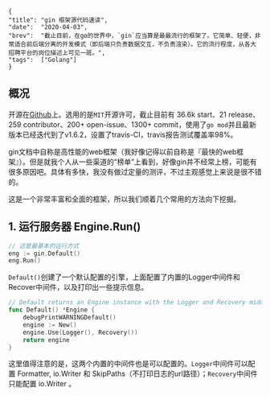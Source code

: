 ```lw-blog-meta
{
"title": "gin 框架源代码速读",
"date":  "2020-04-03",
"brev":  "截止目前，在go的世界中，`gin`应当算是最最流行的框架了。它简单、轻便，非常适合前后端分离的开发模式（即后端只负责数据交互，不负责渲染）。它的流行程度，从各大招聘平台的岗位描述上可见一斑。",
"tags":  ["Golang"]
}
```

## 概况

开源在[Github](https://github.com/gin-gonic/gin)上。选用的是`MIT`开源许可，截止目前有 36.6k start、21 release、259 contributor、200+ open-issue、1300+ commit，使用了`go mod`并且最新版本已经迭代到了v1.6.2，设置了travis-CI，travis报告测试覆盖率98%。

gin文档中自称是高性能的web框架（我好像记得以前自称是『最快的web框架』）。但是就我个人从一些渠道的“榜单”上看到，好像gin并不经常上榜，可能有很多原因吧。具体有多快，我没有做过定量的测评，不过主观感觉上来说是很不错的。

这是一个非常丰富和全面的框架，所以我们顺着几个常用的方法向下挖掘。

## 1. 运行服务器 Engine.Run()

```go
// 这是最基本的运行方式
eng := gin.Default()
eng.Run()
```

`Default()`创建了一个默认配置的引擎，上面配置了内置的Logger中间件和Recover中间件，以及打印出一些提示信息。

```go
// Default returns an Engine instance with the Logger and Recovery middleware already attached.
func Default() *Engine {
	debugPrintWARNINGDefault()
	engine := New()
	engine.Use(Logger(), Recovery())
	return engine
}
```

这里值得注意的是，这两个内置的中间件也是可以配置的。`Logger`中间件可以配置 Formatter, io.Writer 和 SkipPaths（不打印日志的url路径）；`Recovery`中间件只能配置 io.Writer 。